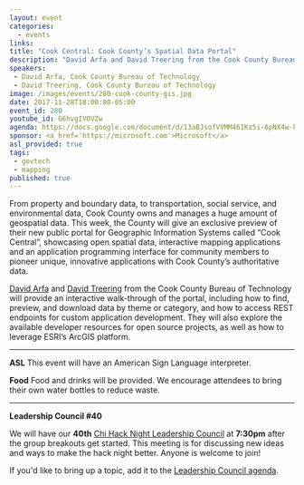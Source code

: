 ```yaml
---
layout: event
categories: 
  - events
links:
title: "Cook Central: Cook County’s Spatial Data Portal"
description: "David Arfa and David Treering from the Cook County Bureau of Technology will provide an interactive walk-through of the new Cook Central portal, showcasing open spatial data, interactive mapping applications and their application programming interface for community members to pioneer unique, innovative applications with Cook County’s authoritative data."
speakers:
 - David Arfa, Cook County Bureau of Technology
 - David Treering, Cook County Bureau of Technology
image: /images/events/280-cook-county-gis.jpg
date: 2017-11-28T18:00:00-05:00
event_id: 280
youtube_id: G6hvgIVOVZw
agenda: https://docs.google.com/document/d/13aBJsofVVMM461Kz5i-6pNX4w-kK5hwv3N2_p4uGG6E/edit#
sponsor: <a href='https://microsoft.com'>Microsoft</a>
asl_provided: true
tags: 
 - govtech
 - mapping
published: true
---
```


From property and boundary data, to transportation, social service, and environmental data, Cook County owns and manages a huge amount of geospatial data. This week, the County will give an exclusive preview of their new public portal for Geographic Information Systems called “Cook Central”, showcasing open spatial data, interactive mapping applications and an application programming interface for community members to pioneer unique, innovative applications with Cook County’s authoritative data. 
 
[David Arfa](https://www.linkedin.com/in/david-arfa-b958863) and [David Treering](https://www.linkedin.com/in/dtreering/) from the Cook County Bureau of Technology will provide an interactive walk-through of the portal, including how to find, preview, and download data by theme or category, and how to access REST endpoints for custom application development.   They will also explore the available developer resources for open source projects, as well as how to leverage ESRI’s ArcGIS platform.

---

**ASL** This event will have an American Sign Language interpreter.

**Food** Food and drinks will be provided. We encourage attendees to bring their own water bottles to reduce waste.

---

**Leadership Council #40**

We will have our **40th** [Chi Hack Night Leadership Council](http://chihacknight.org/leadership-council.html) at **7:30pm** after the group breakouts get started. This meeting is for discussing new ideas and ways to make the hack night better. Anyone is welcome to join! 

If you'd like to bring up a topic, add it to the [Leadership Council agenda](https://docs.google.com/document/d/1gZIpshnNDemwvHYhzOPtK9wNrP4CVvd3CK2g2uDCR80/edit#).
